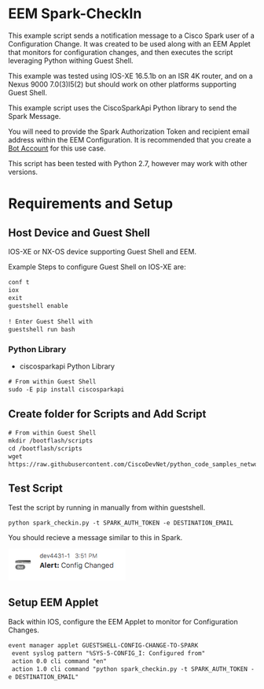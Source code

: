 # EEM Spark-CheckIn

This example script sends a notification message to a Cisco Spark user of a Configuration Change.  It was created to be used along with an EEM Applet that monitors for configuration changes, and then executes the script leveraging Python withing Guest Shell.  

This example was tested using IOS-XE 16.5.1b on an ISR 4K router, and on a Nexus 9000 7.0(3)I5(2) but should work on other platforms supporting Guest Shell.  

This example script uses the CiscoSparkApi Python library to send the Spark Message.  

You will need to provide the Spark Authorization Token and recipient email address within the EEM Configuration.  It is recommended that you create a [Bot Account](https://developer.ciscospark.com/bots.html) for this use case.  
  
This script has been tested with Python 2.7, however may work with other versions.  
    
    
# Requirements and Setup 

## Host Device and Guest Shell

IOS-XE or NX-OS device supporting Guest Shell and EEM.  

Example Steps to configure Guest Shell on IOS-XE are: 

```
conf t
iox
exit
guestshell enable 

! Enter Guest Shell with 
guestshell run bash 
```

### Python Library

- ciscosparkapi Python Library 

```
# From within Guest Shell 
sudo -E pip install ciscosparkapi 
```

## Create folder for Scripts and Add Script 

```
# From within Guest Shell 
mkdir /bootflash/scripts 
cd /bootflash/scripts
wget https://raw.githubusercontent.com/CiscoDevNet/python_code_samples_network/master/spark_checkin/spark_checkin.py

```

## Test Script 

Test the script by running in manually from within guestshell.  

```
python spark_checkin.py -t SPARK_AUTH_TOKEN -e DESTINATION_EMAIL
```

You should recieve a message similar to this in Spark.  

![](Spark_Message.png)

## Setup EEM Applet

Back within IOS, configure the EEM Applet to monitor for Configuration Changes.  

```
event manager applet GUESTSHELL-CONFIG-CHANGE-TO-SPARK
 event syslog pattern "%SYS-5-CONFIG_I: Configured from"
 action 0.0 cli command "en"
 action 1.0 cli command "python spark_checkin.py -t SPARK_AUTH_TOKEN -e DESTINATION_EMAIL"
```
